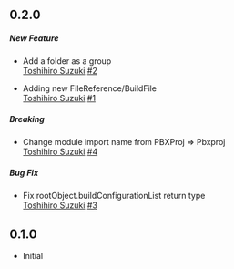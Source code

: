 ## 0.2.0
##### New Feature
* Add a folder as a group  
  [Toshihiro Suzuki](https://github.com/toshi0383)
  [#2](https://github.com/toshi0383/Pbxproj/pull/2)

* Adding new FileReference/BuildFile  
  [Toshihiro Suzuki](https://github.com/toshi0383)
  [#1](https://github.com/toshi0383/Pbxproj/pull/1)

##### Breaking
* Change module import name from PBXProj => Pbxproj  
  [Toshihiro Suzuki](https://github.com/toshi0383)
  [#4](https://github.com/toshi0383/Pbxproj/pull/4)

##### Bug Fix
* Fix rootObject.buildConfigurationList return type  
  [Toshihiro Suzuki](https://github.com/toshi0383)
  [#3](https://github.com/toshi0383/Pbxproj/pull/3)

## 0.1.0
* Initial
